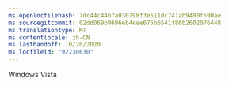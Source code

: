 ```yaml
---
ms.openlocfilehash: 7dc44c44b7a030798f3e511dc741ab9400f590ae
ms.sourcegitcommit: 02dd069b9696eb4eee675b6541f86b2602076448
ms.translationtype: MT
ms.contentlocale: zh-CN
ms.lasthandoff: 10/20/2020
ms.locfileid: "92230630"
---
```

Windows Vista